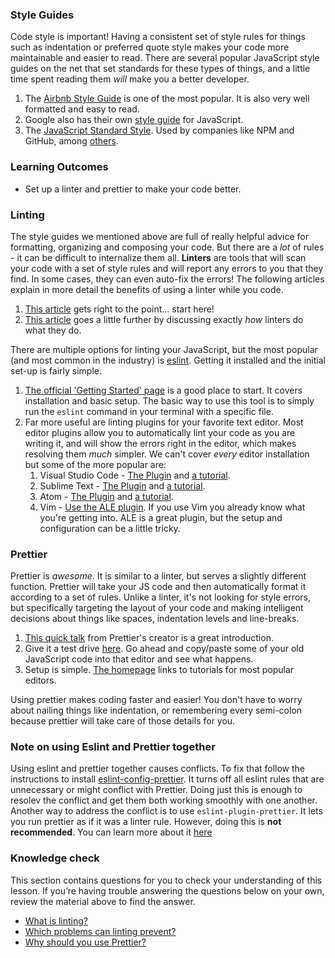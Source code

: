 ### Style Guides

Code style is important! Having a consistent set of style rules for things such as indentation or preferred quote style makes your code more maintainable and easier to read. There are several popular JavaScript style guides on the net that set standards for these types of things, and a little time spent reading them _will_ make you a better developer.

1. The [Airbnb Style Guide](https://github.com/airbnb/javascript) is one of the most popular. It is also very well formatted and easy to read.
2. Google also has their own [style guide](https://google.github.io/styleguide/jsguide.html) for JavaScript.
3. The [JavaScript Standard Style](https://standardjs.com/rules.html). Used by companies like NPM and GitHub, among [others](https://standardjs.com/index.html#who-uses-javascript-standard-style).

### Learning Outcomes

- Set up a linter and prettier to make your code better.

### Linting

The style guides we mentioned above are full of really helpful advice for formatting, organizing and composing your code. But there are a _lot_ of rules - it can be difficult to internalize them all. **Linters** are tools that will scan your code with a set of style rules and will report any errors to you that they find. In some cases, they can even auto-fix the errors! The following articles explain in more detail the benefits of using a linter while you code.

1. [This article](https://mikecavaliere.com/javascript-linting-what-developers-need-to-know) gets right to the point... start here!
2. [This article](https://hackernoon.com/how-linting-and-eslint-improve-code-quality-fa83d2469efe) goes a little further by discussing exactly _how_ linters do what they do.

There are multiple options for linting your JavaScript, but the most popular (and most common in the industry) is [eslint](https://eslint.org/). Getting it installed and the initial set-up is fairly simple.

1. [The official 'Getting Started' page](https://eslint.org/docs/user-guide/getting-started) is a good place to start. It covers installation and basic setup. The basic way to use this tool is to simply run the `eslint` command in your terminal with a specific file.
2. Far more useful are linting plugins for your favorite text editor. Most editor plugins allow you to automatically lint your code as you are writing it, and will show the errors right in the editor, which makes resolving them _much_ simpler. We can't cover _every_ editor installation but some of the more popular are:
   1. Visual Studio Code - [The Plugin](https://marketplace.visualstudio.com/items?itemName=dbaeumer.vscode-eslint) and [a tutorial](https://www.digitalocean.com/community/tutorials/linting-and-formatting-with-eslint-in-vs-code).
   2. Sublime Text - [The Plugin](https://github.com/roadhump/SublimeLinter-eslint) and [a tutorial](http://jonathancreamer.com/setup-eslint-with-es6-in-sublime-text/).
   3. Atom - [The Plugin](https://atom.io/packages/linter-eslint) and [a tutorial](https://medium.freecodecamp.org/how-to-set-up-eslint-in-atom-to-contribute-to-freecodecamp-3467dee86e2c).
   4. Vim - [Use the ALE plugin](https://github.com/dense-analysis/ale). If you use Vim you already know what you're getting into. ALE is a great plugin, but the setup and configuration can be a little tricky.

### Prettier

Prettier is _awesome_. It is similar to a linter, but serves a slightly different function. Prettier will take your JS code and then automatically format it according to a set of rules. Unlike a linter, it's not looking for style errors, but specifically targeting the layout of your code and making intelligent decisions about things like spaces, indentation levels and line-breaks.

1. [This quick talk](https://www.youtube.com/watch?v=hkfBvpEfWdA) from Prettier's creator is a great introduction.
2. Give it a test drive [here](https://prettier.io/playground). Go ahead and copy/paste some of your old JavaScript code into that editor and see what happens.
3. Setup is simple. [The homepage](https://prettier.io/) links to tutorials for most popular editors.

Using prettier makes coding faster and easier! You don't have to worry about nailing things like indentation, or remembering every semi-colon because prettier will take care of those details for you.

### Note on using Eslint and Prettier together

Using eslint and prettier together causes conflicts. To fix that follow the instructions to install [eslint-config-prettier](https://github.com/prettier/eslint-config-prettier#installation). It turns off all eslint rules that are unnecessary or might conflict with Prettier. Doing just this is enough to resolev the conflict and get them both working smoothly with one another.
Another way to address the conflict is to use `eslint-plugin-prettier`. It lets you run prettier as if it was a linter rule. However, doing this is **not recommended**. You can learn more about it [here](https://prettier.io/docs/en/integrating-with-linters.html#notes)

### Knowledge check

This section contains questions for you to check your understanding of this lesson. If you’re having trouble answering the questions below on your own, review the material above to find the answer.

- <a class="knowledge-check-link" href="https://mikecavaliere.com/javascript-linting-what-developers-need-to-know/">What is linting?</a>
- <a class="knowledge-check-link" href="https://mikecavaliere.com/javascript-linting-what-developers-need-to-know/">Which problems can linting prevent?</a>
- <a class="knowledge-check-link" href="https://www.youtube.com/watch?v=hkfBvpEfWdA">Why should you use Prettier?</a>

